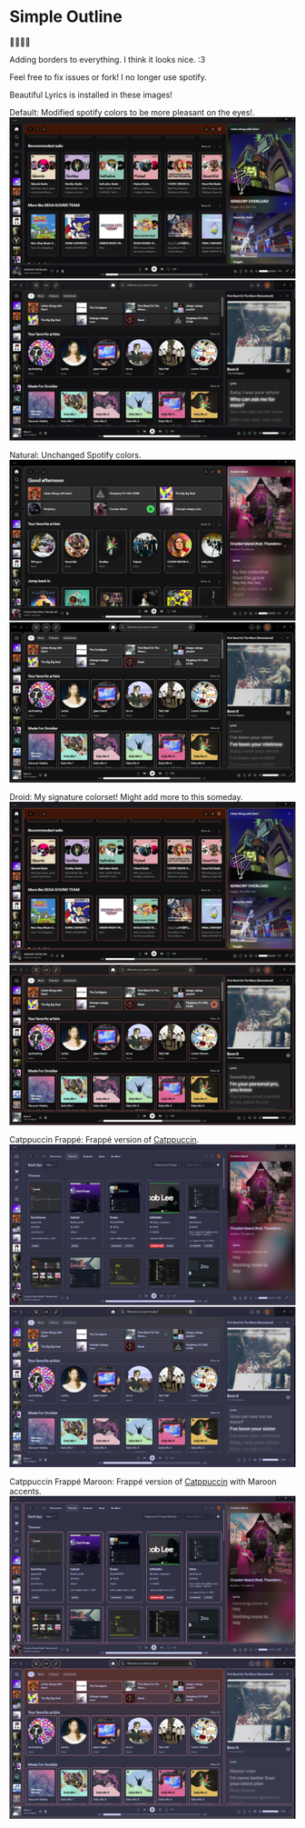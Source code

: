 # Simple Outline
🏳️‍⚧️🏳️‍🌈

Adding borders to everything. I think it looks nice. :3

Feel free to fix issues or fork! I no longer use spotify.

Beautiful Lyrics is installed in these images!

Default:
Modified spotify colors to be more pleasant on the eyes!.
![Default](https://github.com/Droidiar/simpleoutline-spicetify/raw/main/images/default.webp)
![Default - New UI](https://github.com/Droidiar/simpleoutline-spicetify/blob/main/images/new%20ui%20default.png?raw=true)

Natural:
Unchanged Spotify colors.
![Natural](https://github.com/Droidiar/simpleoutline-spicetify/raw/main/images/natural.webp)
![Natural - New UI](https://github.com/Droidiar/simpleoutline-spicetify/blob/main/images/new%20ui%20natural.png?raw=true)

Droid:
My signature colorset! Might add more to this someday.
![Droid](https://github.com/Droidiar/simpleoutline-spicetify/raw/main/images/droid.webp)
![Droid - New Ui](https://github.com/Droidiar/simpleoutline-spicetify/blob/main/images/new%20ui%20droid.png?raw=true)

Catppuccin Frappé:
Frappé version of [Catppuccin](https://github.com/catppuccin/catppuccin).
![Catppuccin Frappé](https://github.com/Droidiar/simpleoutline-spicetify/raw/main/images/catfrap.webp)
![Catppuccin Frappe - New UI](https://github.com/Droidiar/simpleoutline-spicetify/blob/main/images/new%20ui%20catppuccin%20frappe.png?raw=true)

Catppuccin Frappé Maroon:
Frappé version of [Catppuccin](https://github.com/catppuccin/catppuccin) with Maroon accents.
![Catppuccin Frappé Maroon](https://github.com/Droidiar/simpleoutline-spicetify/raw/main/images/catfrapmar.webp)
![Catppuccin Frappe Maroon - New UI](https://github.com/Droidiar/simpleoutline-spicetify/blob/main/images/new%20ui%20catppuccin%20frappe%20maroon.png?raw=true)
